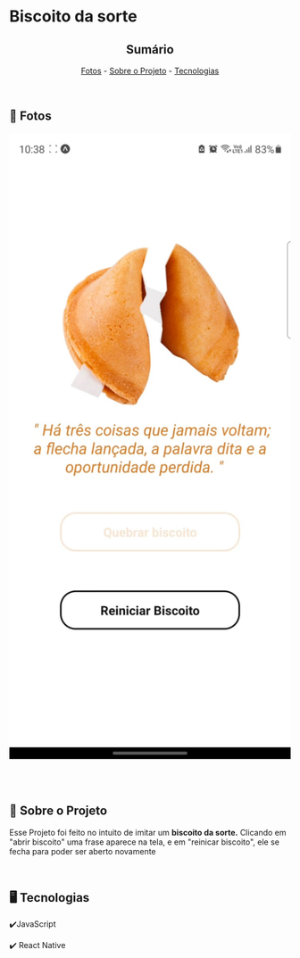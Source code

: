 <h1>Biscoito da sorte</h1>

<!-- LINKS -->
<div align="center">
 
 <h2> Sumário</h2>
 
 <a href="#fotos">Fotos</a> - 
  <a href="#sobre">Sobre o Projeto</a> - 
  <a href="#tec">Tecnologias</a>
</div>
<br>

<!-- FOTOS -->
<div id="fotos">
    <h2> 📸 Fotos </h2>
        <img src="./src/foto1.jpg" alt="" style="width:750px">
       
<br><br>

</div>

<!-- SOBRE -->
<div id="sobre">
    <h2> 📝 Sobre o Projeto </h2> 
    <p> Esse Projeto foi feito no intuito de imitar um  <strong>biscoito da sorte.</strong> Clicando em "abrir biscoito" uma frase aparece na tela, e em "reinicar biscoito", ele se fecha para poder ser aberto novamente</p>
</div>
<br>

<!-- TECNOLOGIAS -->
<div id="tec">

<h2> 🖥️ Tecnologias</h2>
    <p> ✔️JavaScript</p>
    <p> ✔️ React Native</p>

</div>